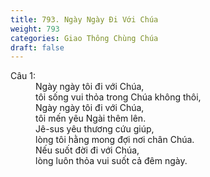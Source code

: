 ```yaml
---
title: 793. Ngày Ngày Đi Với Chúa
weight: 793
categories: Giao Thông Chùng Chúa
draft: false
---
```

<dl><dt>Câu 1:</dt><dd data-verse="1">Ngày ngày tôi đi với Chúa, <br/>tôi sống vui thỏa trong Chúa không thôi, <br/>Ngày ngày tôi đi với Chúa, <br/>tôi mến yêu Ngài thêm lên. <br/>Jê-sus yêu thương cứu giúp, <br/>lòng tôi hằng mong đợi nơi chân Chúa. <br/>Nếu suốt đời đi với Chúa, <br/>lòng luôn thỏa vui suốt cả đêm ngày. </dd></dl>